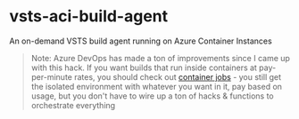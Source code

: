 # vsts-aci-build-agent
An on-demand VSTS build agent running on Azure Container Instances

> Note: Azure DevOps has made a ton of improvements since I came up with this hack. If you want builds that run inside containers at pay-per-minute rates, you should check out [container jobs](https://docs.microsoft.com/en-us/azure/devops/pipelines/process/container-phases?view=azdevops&tabs=yaml) - you still get the isolated environment with whatever you want in it, pay based on usage, but you don't have to wire up a ton of hacks & functions to orchestrate everything
